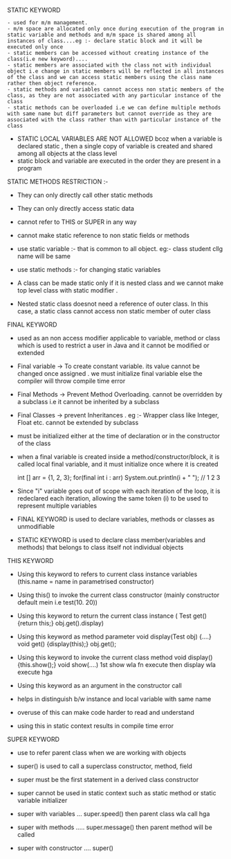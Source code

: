 STATIC KEYWORD

    - used for m/m management. 
    - m/m space are allocated only once during execution of the program in static variable and methods and m/m space is shared among all instances of class....eg :- declare static block and it will be executed only once
    - static members can be accessed without creating instance of the class(i.e new keyword)....
    - static members are associated with the class not with individual object i.e change in static members will be reflected in all instances of the class and we can access static members using the class name rather then object reference.
    - static methods and variables cannot access non static members of the class, as they are not associated with any particular instance of the class
    - static methods can be overloaded i.e we can define multiple methods with same name but diff parameters but cannot override as they are associated with the class rather than with particular instance of the class

- STATIC LOCAL VARIABLES ARE NOT ALLOWED bcoz when a variable is declared static , then a single copy of variable is created and shared among all objects at the class level
- static block and variable are executed in the order they are present in a program

STATIC METHODS RESTRICTION :-
   - They can only directly call other static methods
   - They can only directly access static data
   - cannot refer to THIS or SUPER in any way
   - cannot make static reference to non static fields or methods

- use static variable :- that is common to all object. eg:- class student cllg name will be same
- use static methods :- for changing static variables

- A class can be made static only if it is nested class and we cannot make top level class with static modifier . 
- Nested static class doesnot need a reference of outer class. In this case, a static class cannot access non static member of outer class




FINAL KEYWORD

  - used as an non access modifier applicable to variable, method or class which is used to restrict a user in Java and it cannot be modified or extended
  - Final variable -> To create constant variable. its value cannot be changed once assigned . we must initialize final variable else the compiler will throw compile time error
  - Final Methods -> Prevent Method Overloading. cannot be overridden by a subclass i.e it cannot be inherited by a subclass
  - Final Classes -> prevent Inheritances . eg :- Wrapper class like Integer, Float etc. cannot be extended by subclass

  - must be initialized either at the time of declaration or in the constructor of the class
  - when a final variable is created inside a method/constructor/block, it is called local final variable, and it must initialize once where it is created
      
      int [] arr = {1, 2, 3};
      for(final int i : arr)  System.out.println(i + " ");  // 1 2 3
 - Since "i" variable goes out of scope with each iteration of the loop, it is redeclared each iteration, allowing the same token (i) to be used to represent multiple variables



- FINAL KEYWORD is used to declare variables, methods or classes as unmodifiable
- STATIC KEYWORD is used to declare class member(variables and methods) that belongs to class itself not individual objects





THIS KEYWORD

 - Using this keyword to refers to current class instance variables (this.name = name in parametrised constructor)
 - Using this() to invoke the current class constructor (mainly constructor default mein i.e test(10. 20))
 - Using this keyword to return the current class instance ( Test get(){return this;}    obj.get().display)
 - Using this keyword  as method parameter
      void display(Test obj) {....}
      void get() {display(this);}
      obj.get();
 - Using this keyword to invoke the current class method
       void display(){this.show();}
       void show(....)    1st show wla fn execute then display wla execute hga
 - Using this keyword as an argument in the constructor call

  - helps in distinguish b/w instance and local variable with same name

  - overuse of this can make code harder to read and understand
  - using this in static context results in compile time error
   
 


 SUPER KEYWORD

- use to refer parent class when we are working with objects
- super() is used to call a superclass constructor, method, field
- super must be the first statement in a derived class constructor
- super cannot be used in static context such as static method or static variable initializer

- super with variables ... super.speed() then parent class wla call hga 
- super with methods ..... super.message() then parent method will be called
- super with constructor .... super() 
